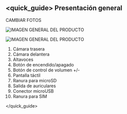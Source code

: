 ## <quick_guide> Presentación general

CAMBIAR FOTOS

![IMAGEN GENERAL DEL PRODUCTO](
http://static.energysistem.com/images/manuals/39789/5411d638e3b14.jpg)

![IMAGEN GENERAL DEL PRODUCTO](
http://static.energysistem.com/images/manuals/39789/5411d64e70ec4.jpg)

1. Cámara trasera
2. Cámara delantera
3. Altavoces
4. Botón de encendido/apagado
5. Botón de control de volumen +/-
6. Pantalla táctil
7. Ranura para microSD
8. Salida de auriculares
9. Conector microUSB
10. Ranura para SIM

</quick_guide>
